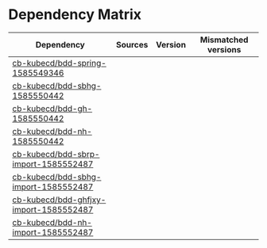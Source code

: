 # Dependency Matrix

Dependency | Sources | Version | Mismatched versions
---------- | ------- | ------- | -------------------
[cb-kubecd/bdd-spring-1585549346](https://github.com/cb-kubecd/bdd-spring-1585549346.git) |  | []() | 
[cb-kubecd/bdd-sbhg-1585550442](https://github.com/cb-kubecd/bdd-sbhg-1585550442.git) |  | []() | 
[cb-kubecd/bdd-gh-1585550442](https://github.com/cb-kubecd/bdd-gh-1585550442.git) |  | []() | 
[cb-kubecd/bdd-nh-1585550442](https://github.com/cb-kubecd/bdd-nh-1585550442.git) |  | []() | 
[cb-kubecd/bdd-sbrp-import-1585552487](https://github.com/cb-kubecd/bdd-sbrp-import-1585552487.git) |  | []() | 
[cb-kubecd/bdd-sbhg-import-1585552487](https://github.com/cb-kubecd/bdd-sbhg-import-1585552487.git) |  | []() | 
[cb-kubecd/bdd-ghfjxy-import-1585552487](https://github.com/cb-kubecd/bdd-ghfjxy-import-1585552487.git) |  | []() | 
[cb-kubecd/bdd-nh-import-1585552487](https://github.com/cb-kubecd/bdd-nh-import-1585552487.git) |  | []() | 
